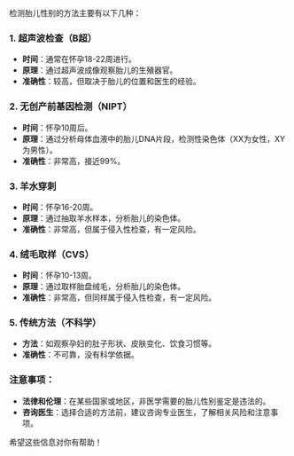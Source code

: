 检测胎儿性别的方法主要有以下几种：

### 1. **超声波检查（B超）**
   - **时间**：通常在怀孕18-22周进行。
   - **原理**：通过超声波成像观察胎儿的生殖器官。
   - **准确性**：较高，但取决于胎儿的位置和医生的经验。

### 2. **无创产前基因检测（NIPT）**
   - **时间**：怀孕10周后。
   - **原理**：通过分析母体血液中的胎儿DNA片段，检测性染色体（XX为女性，XY为男性）。
   - **准确性**：非常高，接近99%。

### 3. **羊水穿刺**
   - **时间**：怀孕16-20周。
   - **原理**：通过抽取羊水样本，分析胎儿的染色体。
   - **准确性**：非常高，但属于侵入性检查，有一定风险。

### 4. **绒毛取样（CVS）**
   - **时间**：怀孕10-13周。
   - **原理**：通过取样胎盘绒毛，分析胎儿的染色体。
   - **准确性**：非常高，但同样属于侵入性检查，有一定风险。

### 5. **传统方法（不科学）**
   - **方法**：如观察孕妇的肚子形状、皮肤变化、饮食习惯等。
   - **准确性**：不可靠，没有科学依据。

### 注意事项：
- **法律和伦理**：在某些国家或地区，非医学需要的胎儿性别鉴定是违法的。
- **咨询医生**：选择合适的方法前，建议咨询专业医生，了解相关风险和注意事项。

希望这些信息对你有帮助！
